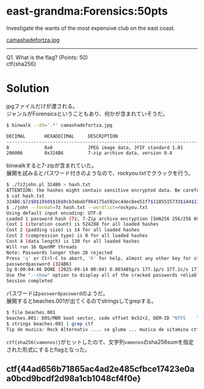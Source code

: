 # east-grandma:Forensics:50pts
Investigate the wants of the most expensive club on the east coast.  

[camashadefortza.jpg](camashadefortza.jpg)  

---

Q1. What is the flag? (Points: 50)  
ctf{sha256}  

# Solution
jpgファイルだけが渡される。  
ジャンルがForensicsということもあり、何かが含まれていそうだ。  
```bash
$ binwalk --dd='.*' camashadefortza.jpg

DECIMAL       HEXADECIMAL     DESCRIPTION
--------------------------------------------------------------------------------
0             0x0             JPEG image data, JFIF standard 1.01
206006        0x324B6         7-zip archive data, version 0.4

```
binwalkすると7-zipが含まれていた。  
展開を試みるとパスワード付きのようなので、rockyou.txtでクラックを行う。  
```bash
$ ./7z2john.pl 324B6 > hash.txt
ATTENTION: the hashes might contain sensitive encrypted data. Be careful when sharing or posting these hashes
$ cat hash.txt
324B6:$7z$0$19$0$$16$0cb3ababf964175a592ec4dec8ee51f7$1105515733$144$130$8c9fc34a5ad969da07afcc12b237e17edba92378483eb8739cfb7fae7864c188b2826d8bd8d21cf242040e5cff4a3aec74dcdd80690a30bcc3317b0da6a2559a67e6e3c0c1ab8f9937277854008079c15061e7d27ae0b5b002a435cebf896513736426a7ce7e1ba72300ebf281cc953441f292d83c7970a6e9829e59b2ec1db24f9e8b71466a3bb305af0fcad0e3858c
$ ./john --format=7z hash.txt --wordlist=rockyou.txt
Using default input encoding: UTF-8
Loaded 1 password hash (7z, 7-Zip archive encryption [SHA256 256/256 AVX2 8x AES])
Cost 1 (iteration count) is 524288 for all loaded hashes
Cost 2 (padding size) is 14 for all loaded hashes
Cost 3 (compression type) is 0 for all loaded hashes
Cost 4 (data length) is 130 for all loaded hashes
Will run 16 OpenMP threads
Note: Passwords longer than 28 rejected
Press 'q' or Ctrl-C to abort, 'h' for help, almost any other key for status
passwordpassword (324B6)
1g 0:00:04:46 DONE (2025-09-14 00:04) 0.003485g/s 177.1p/s 177.1c/s 177.1C/s passwordpassword..magnavox
Use the "--show" option to display all of the cracked passwords reliably
Session completed
```
パスワードは`passwordpassword`のようだ。  
展開するとbeaches.001が出てくるのでstringsしてgrepする。  
```bash
$ file beaches.001
beaches.001: DOS/MBR boot sector, code offset 0x52+2, OEM-ID "NTFS    ", sectors/cluster 8, Media descriptor 0xf8, sectors/track 63, heads 255, hidden sectors 2048, dos < 4.0 BootSector (0), FAT (1Y bit by descriptor); NTFS, sectors/track 63, physical drive 0x80, sectors 20479, $MFT start cluster 853, $MFTMirror start cluster 2, bytes/RecordSegment 2^(-1*246), clusters/index block 1, serial number 014844777844759fe; contains bootstrap BOOTMGR
$ strings beaches.001 | grep ctf
Tip de muzica: Rock Alternativ .... ce gluma ... muzica de vitamina ctf{sha256(vamonos)}
```
`ctf{sha256(vamonos)}`がヒットしたので、文字列`vamonos`のsha256sumを指定された形式にするとflagとなった。  

## ctf{44ad656b71865ac4ad2e485cfbce17423e0aa0bcd9bcdf2d98a1cb1048cf4f0e}